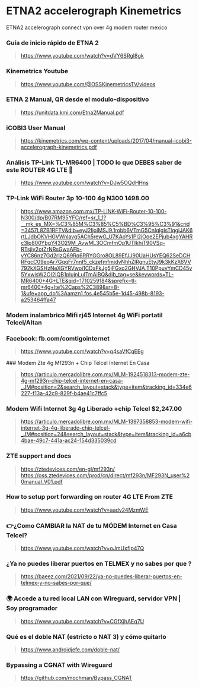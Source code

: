 # ETNA2 accelerograph Kinemetrics
ETNA2 accelerograph connect vpn over 4g modem router mexico

### Guía de inicio rápido de ETNA 2
> https://www.youtube.com/watch?v=dVY6SRgI8gk

### Kinemetrics Youtube
> https://www.youtube.com/@OSSKinemetricsTV/videos

### ETNA 2 Manual, QR desde el modulo-dispositivo
> https://unitdata.kmi.com/Etna2Manual.pdf


### iCOBI3 User Manual
> https://kinemetrics.com/wp-content/uploads/2017/04/manual-icobi3-accelerograph-kinemetrics.pdf

### Análisis TP-Link TL-MR6400 | TODO lo que DEBES saber de este ROUTER 4G LTE 🚀
> https://www.youtube.com/watch?v=DJw5OQdHHns

### TP-Link WiFi Router 3p 10-100 4g N300 1498.00
> https://www.amazon.com.mx/TP-LINK-WiFi-Router-10-100-N300/dp/B07RM95YFC/ref=sr_1_1?__mk_es_MX=%C3%85M%C3%85%C5%BD%C3%95%C3%91&crid=3457L8ZB1RFTV&dib=eyJ2IjoiMSJ9.1robb6VTmG5CnIqlgIsTlqgiJAK6rtLJdbOKVHGVWnlavg5ACh5rewG_U7KAoYs1PI2jOoe2EPjub4xgYAHRc3lp800YbgY43O29M_AvwML3OCmfmOp1UTIkhiT90VSq-RTsjiv2otZrNRsGwaAFb-vYC86nz7Gd2rIzQ69Rq6RRYGGro8OL89EfJJ90UaHUsYEQ62SeDCHRFqcC09eoAr7GqqFr7nnf5_ckzefmfmjdvNhhZIRgnuEtyJ9k3kKzX6VV792kXGSHzNeXGYRVwoi1CDxFkJg5jFGxo2GHVJA.T10PpuyYmCD45v5YxwisW2OI2IQB1plujnLulTmAiBQ&dib_tag=se&keywords=TL-MR6400+4G+LTE&qid=1710259184&sprefix=tl-mr6400+4g+lte%2Caps%2C389&sr=8-1&ufe=app_do%3Aamzn1.fos.4e545b5e-1d45-498b-8193-a253464ffa47

### Modem inalambrico Mifi rj45 Internet 4g WiFi portatil Telcel/Altan
### Facebook: fb.com/comtigointernet
> https://www.youtube.com/watch?v=q4saVfCqEEg

### Modem Zte 4g Mf293n + Chip Telcel Internet En Casa
> https://articulo.mercadolibre.com.mx/MLM-1924518313-modem-zte-4g-mf293n-chip-telcel-internet-en-casa-_JM#position=2&search_layout=stack&type=item&tracking_id=334e6227-f13a-42c9-829f-b4ae41c7ffc5
### Modem Wifi Internet 3g 4g Liberado +chip Telcel $2,247.00
>https://articulo.mercadolibre.com.mx/MLM-1397358853-modem-wifi-internet-3g-4g-liberado-chip-telcel-_JM#position=24&search_layout=stack&type=item&tracking_id=a6cb4bae-49c7-441a-ac24-154d335039cd


### ZTE support and docs
> https://ztedevices.com/en-gl/mf293n/
> https://oss.ztedevices.com/prod/cn/direct/mf293n/MF293N_user%20manual_V01.pdf

### How to setup port forwarding on router 4G LTE From ZTE
> https://www.youtube.com/watch?v=aadv24MzmWE

### 👉¿Como CAMBIAR la NAT de tu MÓDEM Internet en Casa Telcel?
> https://www.youtube.com/watch?v=oJmUxfIp47Q

### ¿Ya no puedes liberar puertos en TELMEX y no sabes por que ?
> https://baeez.com/2021/09/22/ya-no-puedes-liberar-puertos-en-telmex-y-no-sabes-por-que/


### 🌍 Accede a tu red local LAN con Wireguard, servidor VPN | Soy programador
> https://www.youtube.com/watch?v=CGfXjhAEq7U

### Qué es el doble NAT (estricto o NAT 3) y cómo quitarlo
> https://www.androidjefe.com/doble-nat/

### Bypassing a CGNAT with Wireguard
> https://github.com/mochman/Bypass_CGNAT
